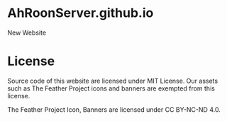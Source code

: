 # AhRoonServer.github.io
New Website

# License
Source code of this website are licensed under MIT License. Our assets such as The Feather Project icons and banners are exempted from this license.

The Feather Project Icon, Banners are licensed under CC BY-NC-ND 4.0.


